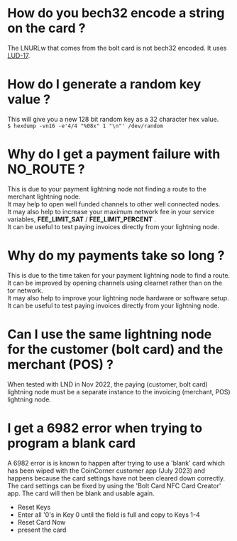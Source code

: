 # How do you bech32 encode a string on the card ?

The LNURLw that comes from the bolt card is not bech32 encoded.
It uses [LUD-17](https://github.com/fiatjaf/lnurl-rfc/blob/luds/17.md).

# How do I generate a random key value ?

This will give you a new 128 bit random key as a 32 character hex value.  
`$ hexdump -vn16 -e'4/4 "%08x" 1 "\n"' /dev/random`

# Why do I get a payment failure with NO_ROUTE ?  

This is due to your payment lightning node not finding a route to the merchant lightning node.  
It may help to open well funded channels to other well connected nodes.  
It may also help to increase your maximum network fee in your service variables, **FEE_LIMIT_SAT** / **FEE_LIMIT_PERCENT** .  
It can be useful to test paying invoices directly from your lightning node.  

# Why do my payments take so long ?  

This is due to the time taken for your payment lightning node to find a route.  
It can be improved by opening channels using clearnet rather than on the tor network.  
It may also help to improve your lightning node hardware or software setup.  
It can be useful to test paying invoices directly from your lightning node.  

# Can I use the same lightning node for the customer (bolt card) and the merchant (POS) ?

When tested with LND in Nov 2022, the paying (customer, bolt card) lightning node must be a separate instance to the invoicing (merchant, POS) lightning node.

# I get a 6982 error when trying to program a blank card

A 6982 error is is known to happen after trying to use a 'blank' card which has been wiped with the CoinCorner customer app (July 2023) and happens because the card settings have not been cleared down correctly.
The card settings can be fixed by using the 'Bolt Card NFC Card Creator' app. The card will then be blank and usable again.
- Reset Keys
- Enter all '0's in Key 0 until the field is full and copy to Keys 1-4
- Reset Card Now
- present the card
